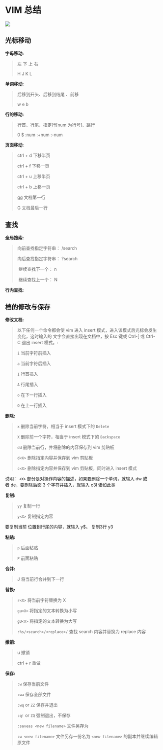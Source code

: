 # VIM 总结

![](https://study.laragh.top/other/_media/vim.png)

## 光标移动

**字母移动:**

> 左  下  上  右
>
> H   J    K   L



**单词移动:**

> 后移到开头、后移到结尾 、前移
>
> w                e                 b

**行的移动:**

> 行首、行尾、指定行[num 为行号]、跳行
>
> 0       $       :num                     :+num   :-num

**页面移动:**

> ctrl + d  下移半页
>
> ctrl + f   下移一页
>
> ctrl + u  上移半页
>
> ctrl + b   上移一页
>
> gg 文档第一行
>
> G 文档最后一行

## 查找

**全局搜索:**

>向前查找指定字符串： /search
>
>向后查找指定字符串： ?search
>
> 继续查找下一个： n
>
> 继续查找上一个： N

**行内查找:**

## 档的修改与保存

**修改文档:**

> 以下任何一个命令都会使 vim 进入 insert 模式，进入该模式后光标会发生变化，这时输入的 文字会直接出现在文档中，按 Esc 键或 Ctrl-[ 或 Ctrl-C 退出 insert 模式。:
>
> `i` 当前字符前插入
>
> `a` 当前字符后插入
>
> `I` 行首插入
>
> `A` 行尾插入
>
> `o` 在下一行插入
>
> `O` 在上一行插入

**删除:**

> `x` 删除当前字符，相当于 insert 模式下的 `Delete`
>
> `X` 删除前一个字符，相当于 insert 模式下的 `Backspace`
>
> `dd` 删除当前行，并将删除的内容保存到 vim 剪贴板
>
> `d<X>` 删除指定内容并保存到 vim 剪贴板
>
> `c<X>` 删除指定内容并保存到 vim 剪贴板，同时进入 insert 模式
>

说明： `<X>` 部分是对操作内容的描述，如果要删除一个单词，就输入 dw 或者 de，要删除后面 3 个字符并插入，就输入 c3l 诸如此类

**复制:**

> `yy` 复制一行
>
> `y<X>` 复制指定内容

要复制当前 位置到行尾的内容，就输入 y$。 复制3行 y3

**粘贴:**

> `p` 后面粘贴
>
> `P` 前面粘贴

**合并:**

> J 将当前行合并到下一行

**替换:**

> `r<X>` 将当前字符替换为 X
>
> `gu<X>` 将指定的文本转换为小写
>
> `gU<X>` 将指定的文本转换为大写
>
> `:%s/<search>/<replace>/` 查找 search 内容并替换为 replace 内容


**撤销:**

> u 撤销
>
> ctrl + r 重做

**保存:**

> `:w` 保存当前文件
>
> `:wa` 保存全部文件
>
> `:wq` or `ZZ` 保存并退出
>
> `:q!` or `ZQ` 强制退出，不保存
>
> `:saveas <new filename>` 文件另存为
>
> `:w <new filename>` 文件另存一份名为 `<new filename>` 的副本并继续编辑原文件